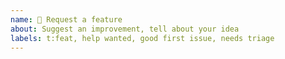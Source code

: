```yaml
---
name: 🙋 Request a feature
about: Suggest an improvement, tell about your idea 
labels: t:feat, help wanted, good first issue, needs triage
---
```

